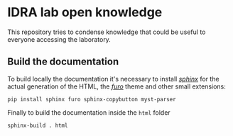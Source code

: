 # IDRA lab open knowledge

This repository tries to condense knowledge that could be useful to everyone accessing
the laboratory.



## Build the documentation

To build locally the documentation it's necessary to install [_sphinx_](https://www.sphinx-doc.org/en/master/)
for the actual generation of the HTML, the [_furo_](https://pradyunsg.me/furo/quickstart/) theme
and other small extensions:

```
pip install sphinx furo sphinx-copybutton myst-parser
```

Finally to build the documentation inside the `html` folder

```
sphinx-build . html
```
